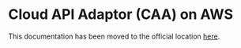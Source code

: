 # Cloud API Adaptor (CAA) on AWS

This documentation has been moved to the official location [here](https://confidentialcontainers.org/docs/examples/aws-simple/).
